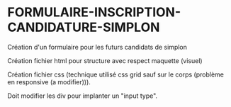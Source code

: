 # FORMULAIRE-INSCRIPTION-CANDIDATURE-SIMPLON
Création d'un formulaire pour les futurs candidats de simplon

Création fichier html pour structure avec respect maquette (visuel)

Création fichier css (technique utilisé css grid sauf sur le corps (problème en responsive (a modifier))).

Doit modifier les div pour implanter un "input type".

